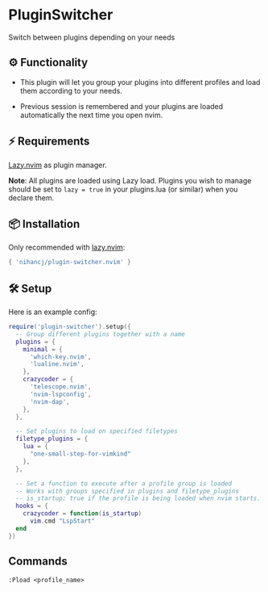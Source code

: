 # PluginSwitcher
Switch between plugins depending on your needs

## ⚙️ Functionality
- This plugin will let you group your plugins into different profiles and load them according to your needs.<br/>

- Previous session is remembered and your plugins are loaded automatically the next time you open nvim.

## ⚡ Requirements
[Lazy.nvim](https://github.com/folke/lazy.nvim) as plugin manager.<br/>

**Note**: All plugins are loaded using Lazy load. Plugins you wish to manage should be set to ```lazy = true``` in your plugins.lua (or similar) when you declare them.
## 📦 Installation
Only recommended with [lazy.nvim](https://github.com/folke/lazy.nvim):
```lua
{ 'nihancj/plugin-switcher.nvim' }
```

## 🛠️ Setup
Here is an example config:
```lua
require('plugin-switcher').setup({
  -- Group different plugins together with a name
  plugins = {
    minimal = {
      'which-key.nvim',
      'lualine.nvim',
    },
    crazycoder = {
      'telescope.nvim',
      'nvim-lspconfig',
      'nvim-dap',
    },
  },

  -- Set plugins to load on specified filetypes
  filetype_plugins = {
    lua = {
      "one-small-step-for-vimkind"
    },
  },

  -- Set a function to execute after a profile group is loaded
  -- Works with groups specified in plugins and filetype_plugins
  -- is_startup: true if the profile is being loaded when nvim starts.
  hooks = {
    crazycoder = function(is_startup)
      vim.cmd "LspStart"
  end
})
```
##  Commands
```:Pload <profile_name>```
